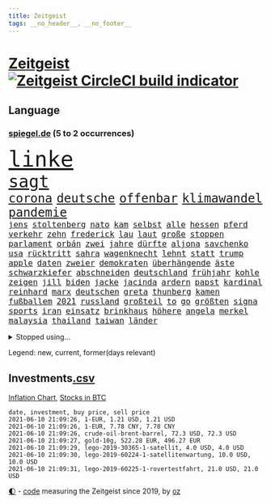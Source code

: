 ```yaml
---
title: Zeitgeist
tags: __no_header__, __no_footer__
---
```


# [Zeitgeist](https://oliz.io/zeitgeist/) [![Zeitgeist CircleCI build indicator](https://circleci.com/gh/ooz/zeitgeist.svg?style=shield)](https://circleci.com/gh/ooz/zeitgeist)

## Language

<h3><a href="https://www.spiegel.de" target="_blank">spiegel.de</a> (5 to 2 occurrences)</h3>
<p style="font-family:monospace">
<span style="font-size:32pt"><a href="news_links.html#linke" class="current">linke</a></span>
<br>
<span style="font-size:25pt"><a href="news_links.html#sagt" class="current">sagt</a></span>
<br>
<span style="font-size:18pt"><a href="news_links.html#corona" class="current">corona</a></span>
<span style="font-size:18pt"><a href="news_links.html#deutsche" class="current">deutsche</a></span>
<span style="font-size:18pt"><a href="news_links.html#offenbar" class="current">offenbar</a></span>
<span style="font-size:18pt"><a href="news_links.html#klimawandel" class="current">klimawandel</a></span>
<span style="font-size:18pt"><a href="news_links.html#pandemie" class="current">pandemie</a></span>
<br>
<span style="font-size:12pt"><a href="news_links.html#jens" class="current">jens</a></span>
<span style="font-size:12pt"><a href="news_links.html#stoltenberg" class="current">stoltenberg</a></span>
<span style="font-size:12pt"><a href="news_links.html#nato" class="current">nato</a></span>
<span style="font-size:12pt"><a href="news_links.html#kam" class="current">kam</a></span>
<span style="font-size:12pt"><a href="news_links.html#selbst" class="current">selbst</a></span>
<span style="font-size:12pt"><a href="news_links.html#alle" class="current">alle</a></span>
<span style="font-size:12pt"><a href="news_links.html#hessen" class="current">hessen</a></span>
<span style="font-size:12pt"><a href="news_links.html#pferd" class="current">pferd</a></span>
<span style="font-size:12pt"><a href="news_links.html#verkehr" class="current">verkehr</a></span>
<span style="font-size:12pt"><a href="news_links.html#zehn" class="current">zehn</a></span>
<span style="font-size:12pt"><a href="news_links.html#frederick" class="new">frederick</a></span>
<span style="font-size:12pt"><a href="news_links.html#lau" class="new">lau</a></span>
<span style="font-size:12pt"><a href="news_links.html#laut" class="current">laut</a></span>
<span style="font-size:12pt"><a href="news_links.html#große" class="current">große</a></span>
<span style="font-size:12pt"><a href="news_links.html#stoppen" class="current">stoppen</a></span>
<span style="font-size:12pt"><a href="news_links.html#parlament" class="current">parlament</a></span>
<span style="font-size:12pt"><a href="news_links.html#orbán" class="current">orbán</a></span>
<span style="font-size:12pt"><a href="news_links.html#zwei" class="current">zwei</a></span>
<span style="font-size:12pt"><a href="news_links.html#jahre" class="current">jahre</a></span>
<span style="font-size:12pt"><a href="news_links.html#dürfte" class="current">dürfte</a></span>
<span style="font-size:12pt"><a href="news_links.html#aljona" class="new">aljona</a></span>
<span style="font-size:12pt"><a href="news_links.html#savchenko" class="new">savchenko</a></span>
<span style="font-size:12pt"><a href="news_links.html#usa" class="current">usa</a></span>
<span style="font-size:12pt"><a href="news_links.html#rücktritt" class="current">rücktritt</a></span>
<span style="font-size:12pt"><a href="news_links.html#sahra" class="current">sahra</a></span>
<span style="font-size:12pt"><a href="news_links.html#wagenknecht" class="current">wagenknecht</a></span>
<span style="font-size:12pt"><a href="news_links.html#lehnt" class="current">lehnt</a></span>
<span style="font-size:12pt"><a href="news_links.html#statt" class="current">statt</a></span>
<span style="font-size:12pt"><a href="news_links.html#trump" class="current">trump</a></span>
<span style="font-size:12pt"><a href="news_links.html#apple" class="current">apple</a></span>
<span style="font-size:12pt"><a href="news_links.html#daten" class="current">daten</a></span>
<span style="font-size:12pt"><a href="news_links.html#zweier" class="current">zweier</a></span>
<span style="font-size:12pt"><a href="news_links.html#demokraten" class="current">demokraten</a></span>
<span style="font-size:12pt"><a href="news_links.html#überhängende" class="new">überhängende</a></span>
<span style="font-size:12pt"><a href="news_links.html#äste" class="new">äste</a></span>
<span style="font-size:12pt"><a href="news_links.html#schwarzkiefer" class="new">schwarzkiefer</a></span>
<span style="font-size:12pt"><a href="news_links.html#abschneiden" class="current">abschneiden</a></span>
<span style="font-size:12pt"><a href="news_links.html#deutschland" class="current">deutschland</a></span>
<span style="font-size:12pt"><a href="news_links.html#frühjahr" class="current">frühjahr</a></span>
<span style="font-size:12pt"><a href="news_links.html#kohle" class="current">kohle</a></span>
<span style="font-size:12pt"><a href="news_links.html#zeigen" class="current">zeigen</a></span>
<span style="font-size:12pt"><a href="news_links.html#jill" class="current">jill</a></span>
<span style="font-size:12pt"><a href="news_links.html#biden" class="current">biden</a></span>
<span style="font-size:12pt"><a href="news_links.html#jacke" class="current">jacke</a></span>
<span style="font-size:12pt"><a href="news_links.html#jacinda" class="new">jacinda</a></span>
<span style="font-size:12pt"><a href="news_links.html#ardern" class="new">ardern</a></span>
<span style="font-size:12pt"><a href="news_links.html#papst" class="current">papst</a></span>
<span style="font-size:12pt"><a href="news_links.html#kardinal" class="current">kardinal</a></span>
<span style="font-size:12pt"><a href="news_links.html#reinhard" class="current">reinhard</a></span>
<span style="font-size:12pt"><a href="news_links.html#marx" class="current">marx</a></span>
<span style="font-size:12pt"><a href="news_links.html#deutschen" class="current">deutschen</a></span>
<span style="font-size:12pt"><a href="news_links.html#greta" class="current">greta</a></span>
<span style="font-size:12pt"><a href="news_links.html#thunberg" class="current">thunberg</a></span>
<span style="font-size:12pt"><a href="news_links.html#kamen" class="current">kamen</a></span>
<span style="font-size:12pt"><a href="news_links.html#fußballem" class="current">fußballem</a></span>
<span style="font-size:12pt"><a href="news_links.html#2021" class="current">2021</a></span>
<span style="font-size:12pt"><a href="news_links.html#russland" class="current">russland</a></span>
<span style="font-size:12pt"><a href="news_links.html#großteil" class="current">großteil</a></span>
<span style="font-size:12pt"><a href="news_links.html#to" class="current">to</a></span>
<span style="font-size:12pt"><a href="news_links.html#go" class="current">go</a></span>
<span style="font-size:12pt"><a href="news_links.html#größten" class="current">größten</a></span>
<span style="font-size:12pt"><a href="news_links.html#signa" class="new">signa</a></span>
<span style="font-size:12pt"><a href="news_links.html#sports" class="current">sports</a></span>
<span style="font-size:12pt"><a href="news_links.html#iran" class="current">iran</a></span>
<span style="font-size:12pt"><a href="news_links.html#einsatz" class="current">einsatz</a></span>
<span style="font-size:12pt"><a href="news_links.html#brinkhaus" class="current">brinkhaus</a></span>
<span style="font-size:12pt"><a href="news_links.html#höhere" class="current">höhere</a></span>
<span style="font-size:12pt"><a href="news_links.html#angela" class="current">angela</a></span>
<span style="font-size:12pt"><a href="news_links.html#merkel" class="current">merkel</a></span>
<span style="font-size:12pt"><a href="news_links.html#malaysia" class="current">malaysia</a></span>
<span style="font-size:12pt"><a href="news_links.html#thailand" class="current">thailand</a></span>
<span style="font-size:12pt"><a href="news_links.html#taiwan" class="current">taiwan</a></span>
<span style="font-size:12pt"><a href="news_links.html#länder" class="current">länder</a></span>
</p>
<details>
<summary>Stopped using...</summary>
<p class="former" style="font-size:12pt">
cristiano(233) mag(233) ronaldo(233) tom(233) atlanta(232) bezug(232) leichter(232) pompeo(232) scheuer(232) tempo(232) verstorbenen(232) verzweifelt(232) 05(231) allgäu(231) eindruck(231) mainz(231) spitzenspiel(231) atmosphäre(230) flaschen(230) podium(230) schlimm(230) tötete(230) unentschieden(230) versorgt(230) zurzeit(230) 44(229) ausschreitungen(229) geistliche(229) gemessen(229) gesundheit(229) gutes(229) meldete(229) moderna(229) rollstuhl(229) volker(229) bundesverwaltungsgericht(228) gefährden(228) gleichberechtigung(228) hieß(228) kriminellen(228) landesregierung(228) mitunter(228) radsport(228) ronald(228) verkehrsminister(228) weichen(228) 37(227) ausflug(227) besetzt(227) bidens(227) bußgeld(227) coronainfektionen(227) handelte(227) jonas(227) kultusministerkonferenz(227) kurzfristig(227) lebenslanger(227) maximal(227) mächtigsten(227) nahverkehr(227) osteuropa(227) rettungsschiff(227) schwierigen(227) seltener(227) spitzentitel(227) spuren(227) teure(227) verbands(227) ausgangssperre(226) bmw(226) dach(226) ehre(226) einsparen(226) erscheinen(226) familien(226) frank(226) gelegt(226) geschäft(226) hessens(226) hinterlassen(226) kita(226) philippinen(226) prüfung(226) vergleich(226) verschiebt(226) väter(226) werben(226) wilson(226) witz(226) wütet(226) überprüft(226) 5(225) auseinander(225) ausgang(225) bayerische(225) entwurf(225) gastgeber(225) gewaltsamen(225) goretzka(225) katastrophale(225) kurzem(225) lustig(225) psg(225) rechtsextremismus(225) republikanische(225) schweigt(225) schwierigkeiten(225) strafstoß(225) städte(225) tagelang(225) veränderte(225) weise(225) übergang(225) angeordnet(224) ans(224) ard(224) beleidigung(224) bundesebene(224) bus(224) dauerhaft(224) eingestuft(224) einstigen(224) enorm(224) erlassen(224) erleben(224) finanziell(224) fußballs(224) führende(224) gesundheitssystem(224) herausforderer(224) kalifornien(224) kompliziert(224) kooperiert(224) lübcke(224) mailand(224) medikamente(224) paderborn(224) regisseurin(224) richten(224) sascha(224) sonntagmorgen(224) studium(224) umgehend(224) versehentlich(224) übt(224) diskussion(223) einzelhandel(223) elektroauto(223) entschuldigt(223) gekostet(223) gewohnt(223) gutachten(223) juan(223) jubiläum(223) leipziger(223) niveau(223) oma(223) onlinehandel(223) plattformen(223) strikte(223) umsatzplus(223) wald(223) wünschen(223) 180(222) armut(222) begründung(222) bildet(222) coronahotspot(222) ehren(222) elektroautos(222) geboren(222) laden(222) merkt(222) radfahrer(222) rassistische(222) rassistischer(222) subventionen(222) trieb(222) warnte(222) aufsichtsrat(221) babys(221) bahnhof(221) befragt(221) befreiung(221) fußballprofi(221) gebe(221) gladbach(221) illegalen(221) jagd(221) jedenfalls(221) lagen(221) mangelt(221) negativ(221) spott(221) verärgert(221) zählen(221) 29(220) billie(220) eilish(220) erbe(220) impfbereitschaft(220) kleines(220) morde(220) riesige(220) schwangere(220) augenzeugen(219) ausgewertet(219) fließt(219) gebaut(219) infektion(219) matteo(219) milde(219) nahezu(219) sexismus(219) sprecher(219) vorliegt(219) 13jähriger(218) 43(218) aufnahme(218) auskunft(218) erhielt(218) house(218) infektionsrisiko(218) kneipe(218) korrekt(218) rassistischen(218) zentralen(218) überraschung(218) absolut(217) aufbruch(217) besiegte(217) douglas(217) endgültig(217) erzgebirge(217) grünheide(217) halben(217) inszenierung(217) mitgliedschaft(217) männliche(217) nächtliche(217) rutschen(217) schlicht(217) update(217) werbung(217) wären(217) beschäftigen(216) brachen(216) bremst(216) innere(216) kehrte(216) m(216) massenhaft(216) sauerstoff(216) terroristischen(216) viertelfinale(216) zucker(216) überfallen(216) 400000(215) aufholjagd(215) ausbau(215) coronatoten(215) deutschem(215) enkelin(215) feuerwehrleute(215) gesunden(215) handelsabkommen(215) nerven(215) pipeline(215) stock(215) via(215) wohnt(215) wurzeln(215) atem(214) jahrhundert(214) lieferten(214) lücke(214) ständig(214) verabreicht(214) 52(213) coronaerkrankung(213) coronapolitik(213) ignorieren(213) monatelangen(213) offizielle(213) rekonstruiert(213) sprengsatz(213) verteidigen(213) wende(213) zusammenstößen(213) 11000(212) elektrische(212) entließ(212) gemalt(212) gletscher(212) hielten(212) josé(212) wahnsinn(212) dieselskandal(211) franzose(211) kluge(211) psychische(211) robben(211) solange(211) zuckerberg(211) autoindustrie(210) einsetzen(210) erfolgreichsten(210) genauso(210) hilfspaket(210) mitfavorit(210) olympiasieger(210) schwärmt(210) verschwörung(210) warm(210) alarmierte(209) alternative(209) amerikas(209) clemens(209) halb(209) heiligen(209) illegales(209) leitete(209) schicken(209) 28(208) coronaviren(208) emails(208) führungspositionen(208) gefangene(208) koma(208) aktie(207) aufarbeitung(207) bewusstlos(207) mitnehmen(207) potenzial(207) treiben(207) umgeht(207) gittern(206) inzidenzwert(206) küstenwache(206) rasen(206) treue(206) weckt(206) bangkok(205) bunten(205) doha(205) eingeführt(205) erwischt(205) nennen(205) rose(205) bedingt(204) erkannt(204) pjöngjang(204) s(204) unterschied(204) zusammenstoß(204) überleben(204) abhängigkeit(203) angepasst(203) architekten(203) asteroiden(203) betrifft(203) bevorstehen(203) coronazeit(203) exfrau(203) gästen(203) hinten(203) kickers(203) samstagmorgen(203) tabellenführer(203) beantworten(202) deutliches(202) fortuna(202) führenden(202) hängen(202) iphone(202) iphones(202) regierungserklärung(202) sozialdemokraten(202) amtierende(201) antigenschnelltests(201) bäume(201) englands(201) halbe(201) infektionsgeschehen(201) menschlich(201) nation(201) pandemiebekämpfung(201) saintgermain(201) verklagen(201) erfinderisch(200) fließen(200) materialien(200) me(200) menschenrechtsverletzungen(200) papier(200) rettung(200) strengen(200) tvserie(200) bartsch(199) brandenburger(199) eroberte(199) klassische(199) meines(199) strenger(199) verzeichnet(199) durchgeführt(198) ergebnissen(198) erpressung(198) generalbundesanwalt(198) hessischen(198) samt(198) schulpolitik(198) 2025(197) astronauten(197) beauftragt(197) bewegungsfreiheit(197) fehlende(197) nachts(197) optimismus(197) topteams(197) falscher(196) gewaltsame(196) würzburger(196) befasst(195) cover(195) keeper(195) parteifreund(195) programme(195) ungeklärt(195) albtraum(194) ball(194) gedränge(194) gleichen(194) nervosität(194) psychisch(194) startete(194) verzeichnen(194) auszählung(193) erstickt(193) flughafens(193) fähigkeiten(193) neymar(193) pleite(193) titelgewinn(193) benötigte(192) gleichauf(192) jadon(192) dutzend(191) handy(191) klang(191) night(191) zugenommen(191) 66(190) khan(190) nirgendwo(190) sozial(190) verfolger(190) barça(189) dhabi(189) einblick(189) ernährung(189) populisten(189) telefonieren(189) vergabe(189) aufgabe(188) fabrice(188) frontexchef(188) leggeri(188) musikerin(188) votum(188) coronastudie(187) flüchtete(187) unionspolitiker(187) verkündeten(187) abgeschlossen(186) mourinho(186) vermeidet(186) verringert(186) warnapp(186) akten(185) mafiosi(185) personelle(185) stehlen(185) verlegen(185) 165(184) anfühlt(184) dreharbeiten(184) ermordete(184) gerichtsentscheidung(184) illegaler(184) tanzen(184) diesjährigen(183) geschah(183) vizekanzler(183) abstiegskampf(182) herausforderungen(182) herum(182) mobilisiert(182) patzt(182) wechselunterricht(182) 91(181) beliebtesten(181) male(181) startup(181) stellenabbau(181) niedrigsten(180) sank(180) spiegelteam(180) voraussetzung(180) voraussichtlich(180) atalanta(179) erhielten(179) ausgaben(178) golfstar(178) impfpflicht(178) drückt(177) entbrannt(177) märtyrer(177) offenem(177) anderswo(176) mohamed(176) sand(176) susanne(176) eingeliefert(175) erlaubte(175) rollstuhlfahrer(175) spacex(175) spektakulärer(175) ufer(175) topspiel(174) verwaltung(174) ausgetragen(173) verpflichtend(173) wasserstoff(173) armen(172) ausgeblieben(172) bayerisches(172) betrieben(172) hast(171) privatpersonen(171) empfänger(170) kreativität(170) 56(169) beitreten(169) elektromobilität(169) garantiert(169) tolle(169) ussängerin(169) ausgesehen(168) best(168) regierenden(168) uwe(168) ausverkauf(167) clooney(167) noah(167) reisebeschränkungen(167) usarbeitsmarkt(167) offener(166) versammelt(166) rätselhafter(165) as(164) begleiter(164) coronaimpfzentrum(164) italienischer(164) popsängerin(164) warme(164) bist(163) entzug(163) kollabieren(163) krach(163) mobilität(163) außergewöhnlichen(162) gesundheitsministers(161) kaisers(161) titelkampf(161) ablenkung(160) groben(160) größe(160) impfstoffhersteller(160) ipads(160) last(160) schätze(160) 'ndrangheta(159) berühmtesten(159) cambridge(159) hitler(159) jessica(159) offenbarte(159) regelmäßig(159) angestellten(158) frehse(158) helmut(158) trainerin(158) ärmelkanal(158) frontexskandal(157) beruft(156) opa(156) vertrauten(156) bundesagentur(155) verlorene(155) erfüllung(154) coronaparty(153) lawinen(153) loslegen(153) aufträge(152) brutalen(152) gerechter(152) strahlt(152) willi(152) berühren(151) erben(151) 15jährige(150) biontech/pfizer(150) kohlenmonoxidvergiftung(150) gedicht(149) inhaltlich(149) astrazenecaimpfstoff(148) größenwahnsinnig(148) impfdosis(148) morrison(148) schauspielern(148) errechnet(147) raumfahrtunternehmen(147) seeleute(147) überforderte(147) überforderung(147) beifahrer(146) fünftel(146) vorbehalte(146) würzburg(146) drinnen(145) politikers(145) vorwurfs(145) exuspräsident(144) festgesetzt(144) entführte(143) harren(143) verschlimmert(143) unternehmerin(142) curevac(141) streamingdienste(141) häfen(140) ios(140) anfragen(139) attest(139) belohnt(138) fußgängerzonen(138) marie(138) motorroller(138) pandemiejahr(138) portugiesen(138) gewollt(137) gottschalk(137) legenden(135) quält(135) rädern(135) rückweg(134) entgehen(133) trainers(133) absetzen(132) ankurbeln(132) euvertreter(132) fünfmal(132) motors(132) anfällig(131) großvater(131) rituale(131) systematisch(131) freistellung(130) jazzmusiker(130) schlaf(130) schwangerschaftsabbrüche(130) strafanzeige(130) verbleibenden(130) ach(129) entschärfung(129) verbraucht(129) begünstigt(128) pink(127) schachzug(127) spielefirma(127) statistiker(127) anzukurbeln(126) nrwregierung(126) infos(125) hacken(124) leuchtet(124) abfahrt(123) laptop(123) neunte(122) tübinger(122) eingekauft(121) schulöffnungen(121) weißer(121) englischer(120) grafik(120) rasche(120) rektor(120) trümmerteile(120) covidimpfung(119) filmemacher(119) scheiden(119) 72jähriger(118) angelaufen(118) entscheidender(117) pkwmaut(117) eleganz(116) gewalttätigen(115) langjährige(115) behält(114) ussender(114) 22jährige(113) ausflüge(113) kriegsschiffe(113) martialischen(113) anna(112) blockierten(112) fuhren(112) 00(111) autobauer(111) kindergeburtstag(111) peilt(111) verstieß(111) beratungsstelle(110) generalstaatsanwaltschaft(110) konzernmutter(110) präparat(110) schlafen(109) stapeln(109) 73jährige(108) geheimen(108) langzeitherrscher(108) kennedy(107) verschossen(105) goldbarren(104) scherzt(104) homeschooling(103) missverstanden(103) oscar(103) packung(102) lieferprobleme(101) unausweichlich(101) ausstellung(100) coronamutanten(100) dogecoin(100) fahrten(100) reihenweise(100) viral(100) aue(99) carolin(99) grab(99) pubertät(99) sicherheitskräften(99) weltkriegsbomben(99) nachgebessert(98) nützen(98) weiblich(98) benachteiligten(97) drucken(97) kommentaren(97) kragen(97) metzelder(97) trieben(97) barrieren(96) einreiseverbote(96) elektronischen(96) flüsse(96) frühwarnsystem(96) baron(95) ergab(95) nutzern(95) exportieren(94) grandios(94) nebenwirkung(94) seen(94) stromnetz(94) vergewaltigte(94) flächendeckende(93) napoleon(93) machtlosigkeit(92) 20jährige(91) chaotisch(91) fehlendes(91) gefeierte(91) opel(91) palästinensischer(91) reißen(91) selbsttests(91) uspharmakonzern(91) 730000(90) angekündigte(90) can't(90) fahrradbranche(90) fbibeamte(90) filmte(90) formate(90) fußballspieler(90) korsen(90) magische(90) siegeszug(90) turniersieg(90) altenpflege(89) büchershow(89) esa(89) eugen(89) faszinierenden(89) hope(89) taktischen(89) thermometer(89) einräumt(88) eliteuniversität(88) emirat(88) herthas(88) recherche(88) sommerurlaub(88) ausgebildet(87) dünne(87) fahrradunfall(87) fassungslos(87) gereicht(87) lehrern(87) muscheln(87) albas(86) ehrliche(86) sexistische(86) snacks(86) straffrei(86) unverständliche(86) 29jähriger(85) austausch(85) bundestagskandidatur(85) hatespeech(85) hauptgrund(85) höhle(85) salihamidžić(85) thematisieren(85) ksc(84) längerem(84) montagmorgen(84) quadrat(84) schub(84) ungeahnte(84) unzureichend(84) aufsicht(83) j(83) oprah(83) regionalwahl(83) spektakuläres(83) teslachefs(83) teslagründer(83) umgangs(83) winfrey(83) 313(82) diverse(82) fahrrädern(82) frauenarzt(82) helikopter(82) herren(82) hilferuf(82) neuanfang(82) obduziert(82) steuerlich(82) beliebteste(81) rückhalt(81) co₂einsparungen(80) günstig(80) liechtenstein(80) mitmachen(80) neunten(80) victoria(80) vordrängeln(80) dose(79) flüchtlingskrise(79) komplott(79) typ(79) deckung(78) erneuerbaren(78) freiheitsstrafen(78) globes(78) hinderliche(78) süßigkeiten(78) emilia(77) missgeschick(77) blume(76) egoismus(76) einstimmig(76) förderschulen(76) heimische(76) motivierter(76) regionalen(76) sexualisierter(76) studienfach(76) traumtor(76) unbeschadet(76) vorbestrafter(76) zulieferer(76) überdacht(76) anwender(75) herkömmliche(75) lópez(75) verzeichnete(75) gebührt(74) kreuz(74) lehrkräften(74) marsmission(74) mcdonald's(74) people(74) schwitzen(74) unmoralisch(74) wiedersehen(74) coronablues(73) dfbpräsidenten(73) ingenuity(73) schieflage(73) spannendes(73) erforschung(72) hawks(72) impfberechtigte(72) klafft(72) kreitmayr(72) militärregierung(72) grundstein(71) hiesige(71) krone(71) privates(71) zürich(71) maren(70) tagebuch(70) brigadegeneral(69) gewicht(69) immobilienkonzern(69) katalanen(69) korn(69) musikern(69) patentschutz(69) ruckelnde(69) rum(69) snp(69) unerlaubt(69) zubereitet(69) angestellt(68) diskriminierte(68) ellie(68) flasche(68) goulding(68) großmutter(68) nationaltorwart(68) polemik(68) privilegiert(68) senior(68) wal(68) duterte(67) hahn(67) nachrichtendienste(67) schottlands(67) steuerte(67) einsätzen(66) niederlegen(66) berkshire(65) eintreten(65) freizugeben(65) harmloser(65) hathaway(65) trollen(65) abfedern(64) angeht(64) bundesjustizministerin(64) einstecken(64) reha(64) strecken(64) brexitstreit(63) bryson(63) dechambeau(63) diverser(63) klimafreundlich(63) maskengeschäften(63) kuchen(62) marvin(62) polizeieinsätze(62) tariflöhne(62) unverantwortlich(62) volksabstimmung(62) zugewanderte(62) astrazenecavakzine(61) ausfuhr(61) birthday(61) gekippt(61) lahm(61) streitgespräch(61) todes(61) umkämpftes(61) vermittelte(61) dfbpokalhalbfinale(60) fäuste(60) impfstoffexporte(60) rangers(60) südamerika(60) vergrub(60) widersprüchliche(60) wittern(60) diplomatie(59) drohschreiben(59) ethikrats(59) landesarbeitsgericht(59) mental(59) provokanten(59) südosten(59) spiegelkorrespondent(58) 15jähriger(57) achtsamkeit(57) kaiserslautern(57) solarstrom(57) kebekus(56) zuweilen(56) company(55) ebaykleinanzeigen(55) lebendigen(55) marihuana(55) oakland(55) segnen(55) spdminister(55) harvard(54) platzte(54) trophäen(54) vorübergehende(54) waldbränden(54) 1974(53) angehalten(53) arbeitskosten(53) güter(53) missglückten(53) teilzeit(53) unbeteiligte(53) wildwuchs(53) abstandsregeln(52) erklärungsnot(52) erschaffen(52) eröffneten(52) freigeben(52) iglesias(51) zugeständnisse(51) coronainzidenz(50) dementieren(50) förderpaket(50) münchnern(50) siegburg(50) afroamerikaners(49) bundessozialgericht(49) jr(49) nachhilfemilliarde(49) nicolai(49) ussüdgrenze(49) tatmotiv(48) abverlangt(47) apu(47) impfziel(47) krankgemeldet(47) simpsons(47) scheuers(46) schlägereien(46) bghentscheidung(45) dingen(45) kurzes(45) nio(45) scheidungen(45) tätowierungen(45) 5500(44) abel(44) entfernten(44) motorsport(44) rekordtief(44) südgrenze(44) bobby(43) eskalierter(43) grundschulkinder(43) kniet(43) malt(43) onlinebanking(43) raubüberfall(43) alfa(42) ansprüchen(42) dominierten(42) eisner(42) fellner(42) menschliches(42) reedereien(42) romeo(42) 1400(41) covid19infektion(41) demokratiefördergesetz(41) formel1qualifying(41) kolonialismus(41) auswärtiges(40) fotobuch(40) libysche(40) problemfall(40) stolperte(40) weckte(40) begrenzung(39) expolizisten(39) gesegnet(39) labourpartei(38) pilotprojekte(38) bezeichneten(37) geldgeber(37) seychellen(37) hauch(36) holzweg(36) mädchentraum(36) neuerdings(36) abstiegsgefährdete(35) burnoutrisiko(35) dj(35) drittstaaten(35) münchnerinnen(35) spielbeginn(35) kabinettskollegen(33) klimaneutralität(33) kuh(33) pochen(33) beleidigend(32) stocken(32) zidane(32) zinédine(32) rückzahlung(31) terrorverdachts(31) weltberühmte(31) aufhören(30) forschungsministerin(30) geisterwaffen(30) kopfhörer(30) onkel(30) passagieren(30) verwechselt(30) blinkt(29) kaiserin(29) könige(29) teamleiterin(29) vereinigung(29) abliefern(28) dog(28) flexibilität(28) imbissbude(28) sehnt(28) ähnlichen(28) adi(27) behoben(27) düsseldorfer(27) herzanfall(27) hütter(27) manila(27) vorgetäuscht(27) welthandel(27) zugreifen(27) 1896(26) dachstuhl(26) hochstapler(26) pflaster(26) hinsicht(25) revolutionsgarden(25) vortäuschen(25) angeschlossen(24) konkurrenzkampf(24) thron(24) coronaopfer(23) cyberangriffe(23) fix(23) kohlendioxid(23) rechtsterroristische(23) saint(23) speech(23) superreiche(23) bundesgesetz(22) dingfest(22) hinterleute(22) kalkulierte(22) stimmungsbild(22) wissenschaftliche(22) koeman(21) fraktionssitzung(20) gründungsmitglieder(19) klimadiskussion(19) konstellation(19) ranghoher(19) vereine(19) ermutigende(18) hohes(18) spinne(18) ehrgeizig(17) einheiten(17) institute(17) maßnahmenpaket(17) modells(17) peloton(17) run(17) #allesdichtmachen(16) berufstätige(16) spender(16) videoaktion(16) wandlung(16) ausgehen(15) ehrgeizigere(15) invasion(15) mundnasenschutz(15) neufassung(15) produkten(15) superleaguepläne(15) chefredakteurin(14) bka(13) eingeschläfert(13) eubehörde(13) stolpert(13) stritt(13) stritten(13) wagt(13) covorsitzenden(12) dragon(12) mondmission(12) pitzke(12) referendum(12) saturday(12) schmuggeln(12) untergrund(12) versprochenen(12) gleichgestellt(11) lippen(11) verdienst(11) versöhnlichen(11) ziemiak(11)
</p>
</details>
<p>Legend: <span class="new">new</span>, <span class="current">current</span>, <span class="former">former(days relevant)</span></p>

## Investments[.csv](investments.csv)

[Inflation Chart](https://inflationchart.com),
[Stocks in BTC](https://stonksinbtc.xyz/)

```
date, investment, buy price, sell price
2021-06-10 21:09:26, 1-EUR, 1.21 USD, 1.21 USD
2021-06-10 21:09:26, 1-EUR, 7.78 CNY, 7.78 CNY
2021-06-10 21:09:26, crude-oil-brent-barrel, 72.3 USD, 72.3 USD
2021-06-10 21:09:27, gold-10g, 522.28 EUR, 496.27 EUR
2021-06-10 21:09:29, lego-2019-30365-1-satellit, 4.0 USD, 4.0 USD
2021-06-10 21:09:30, lego-2019-60224-1-satellitenwartung, 10.0 USD, 10.0 USD
2021-06-10 21:09:31, lego-2019-60225-1-rovertestfahrt, 21.0 USD, 21.0 USD
```

<footer>
<a href="javascript:toggleTheme()" class="nav">🌓</a>
- <a href="https://github.com/ooz/zeitgeist">code</a> measuring the Zeitgeist since 2019, by <a href="https://oliz.io">oz</a>
</footer>
